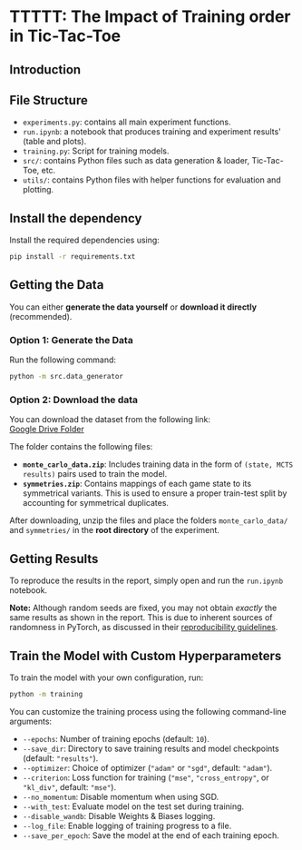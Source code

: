 # TTTTT: The Impact of Training order in Tic-Tac-Toe
## Introduction
## File Structure
- `experiments.py`: contains all main experiment functions.
- `run.ipynb`: a notebook that produces training and experiment results' (table and plots).
- `training.py`: Script for training models. 
- `src/`: contains Python files such as data generation & loader, Tic-Tac-Toe, etc.
- `utils/`: contains Python files with helper functions for evaluation and plotting.

## Install the dependency

Install the required dependencies using:

```bash
pip install -r requirements.txt
```

## Getting the Data

You can either **generate the data yourself** or **download it directly** (recommended).

### Option 1: Generate the Data

Run the following command:

```bash
python -m src.data_generator
```

### Option 2: Download the data
You can download the dataset from the following link:  
[Google Drive Folder](https://drive.google.com/drive/folders/1Nh7CXp5Gk3135Za5Cj1uRTLYP6VGn4Y3?usp=sharing)

The folder contains the following files:

- **`monte_carlo_data.zip`**: Includes training data in the form of `(state, MCTS results)` pairs used to train the model.
- **`symmetries.zip`**: Contains mappings of each game state to its symmetrical variants. This is used to ensure a proper train-test split by accounting for symmetrical duplicates.

After downloading, unzip the files and place the folders `monte_carlo_data/` and `symmetries/` in the **root directory** of the experiment.

## Getting Results

To reproduce the results in the report, simply open and run the `run.ipynb` notebook. 

**Note:** Although random seeds are fixed, you may not obtain *exactly* the same results as shown in the report. This is due to inherent sources of randomness in PyTorch, as discussed in their [reproducibility guidelines](https://pytorch.org/docs/stable/notes/randomness.html).  

## Train the Model with Custom Hyperparameters

To train the model with your own configuration, run:

```bash
python -m training
```
You can customize the training process using the following command-line arguments:
  - `--epochs`: Number of training epochs (default: `10`).
  - `--save_dir`: Directory to save training results and model checkpoints (default: `"results"`).
  - `--optimizer`: Choice of optimizer (`"adam"` or `"sgd"`, default: `"adam"`).
  - `--criterion`: Loss function for training (`"mse"`, `"cross_entropy"`, or `"kl_div"`, default: `"mse"`).
  - `--no_momentum`: Disable momentum when using SGD.
  - `--with_test`: Evaluate model on the test set during training.
  - `--disable_wandb`: Disable Weights & Biases logging.
  - `--log_file`: Enable logging of training progress to a file.
  - `--save_per_epoch`: Save the model at the end of each training epoch.
